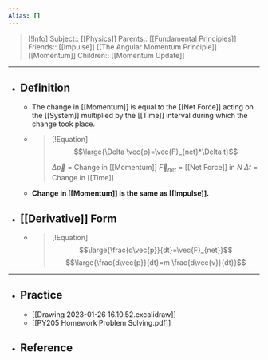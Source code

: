 ```yaml
---
Alias: []
---
```

> [!Info]
> Subject:: [[Physics]]
> Parents:: [[Fundamental Principles]]
> Friends:: [[Impulse]] [[The Angular Momentum Principle]] [[Momentum]]
> Children:: [[Momentum Update]]
---
- ## Definition
	- The change in [[Momentum]] is equal to the [[Net Force]] acting on the [[System]] multiplied by the [[Time]] interval during which the change took place.
	- > [!Equation]
	  > $$\large{\Delta \vec{p}=\vec{F}_{net}*\Delta t}$$
	  > 
	  > $\Delta \vec{p}$ = Change in [[Momentum]]
	  > $\vec{F}_{net}$ = [[Net Force]] in $N$
	  > $\Delta t$ = Change in [[Time]]
	- **Change in [[Momentum]] is the same as [[Impulse]].**
- ## [[Derivative]] Form
	- > [!Equation]
	  >  $$\large{\frac{d\vec{p}}{dt}=\vec{F}_{net}}$$
	  > $$\large{\frac{d\vec{p}}{dt}=m \frac{d\vec{v}}{dt}}$$
---
- ## Practice
	- [[Drawing 2023-01-26 16.10.52.excalidraw]]
	- [[PY205 Homework Problem Solving.pdf]]
- ## Reference
